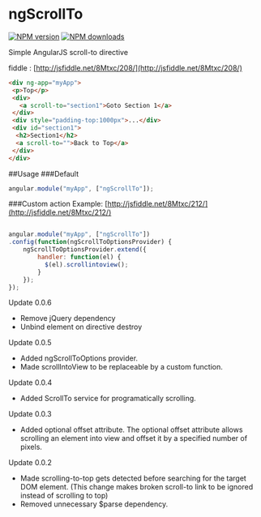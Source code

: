 ngScrollTo
==========
[![NPM version](https://badge.fury.io/js/ngscrollto.svg)](https://badge.fury.io/js/ngscrollto)
[![NPM downloads](https://img.shields.io/npm/dm/ngScrollTo.svg?style=flat)](https://www.npmjs.org/package/ngScrollTo)

Simple AngularJS scroll-to directive

fiddle : [http://jsfiddle.net/8Mtxc/208/](http://jsfiddle.net/8Mtxc/208/)

``` html
<div ng-app="myApp">
 <p>Top</p>
 <div>
   <a scroll-to="section1">Goto Section 1</a>
 </div>
 <div style="padding-top:1000px">...</div>
 <div id="section1">
  <h2>Section1</h2>
  <a scroll-to="">Back to Top</a>
 </div>
</div>
```


##Usage
###Default

``` javascript
angular.module("myApp", ["ngScrollTo"]);
```
###Custom action
Example: [http://jsfiddle.net/8Mtxc/212/](http://jsfiddle.net/8Mtxc/212/)
``` javascript

angular.module("myApp", ["ngScrollTo"])
.config(function(ngScrollToOptionsProvider) {
    ngScrollToOptionsProvider.extend({
        handler: function(el) {
          $(el).scrollintoview();
        }
    });
});

```
Update 0.0.6
* Remove jQuery dependency
* Unbind element on directive destroy

Update 0.0.5
* Added ngScrollToOptions provider.
* Made scrollIntoView to be replaceable by a custom function.

Update 0.0.4
* Added ScrollTo service for programatically scrolling.

Update 0.0.3
* Added optional offset attribute. The optional offset attribute allows scrolling an element into view and offset it by a specified number of pixels.

Update 0.0.2
* Made scrolling-to-top gets detected before searching for the target DOM element. (This change makes broken scroll-to link to be ignored instead of scrolling to top)
* Removed unnecessary $parse dependency.
